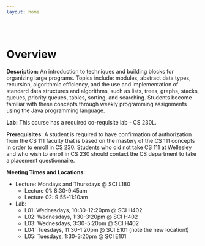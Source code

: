 ```yaml
---
layout: home
---
```



<br/>


# Overview

**Description:** An introduction to techniques and building blocks for organizing large programs. Topics include: modules, abstract data types, recursion, algorithmic efficiency, and the use and implementation of standard data structures and algorithms, such as lists, trees, graphs, stacks, queues, priority queues, tables, sorting, and searching. Students become familiar with these concepts through weekly programming assignments using the Java programming language. 

**Lab:** This course has a required co-requisite lab - CS 230L.

**Prerequisites:** A student is required to have confirmation of authorization from the CS 111 faculty that is based on the mastery of the CS 111 concepts in order to enroll in CS 230. Students who did not take CS 111 at Wellesley and who wish to enroll in CS 230 should contact the CS department to take a placement questionnaire.

**Meeting Times and Locations:**
* Lecture: Mondays and Thursdays @ SCI L180
  * Lecture 01: 8:30-9:45am
  * Lecture 02: 9:55-11:10am
* Lab:
  * L01: Wednesdays, 10:30-12:20pm @ SCI H402
  * L02: Wednesdays, 1:30-3:20pm @ SCI H402
  * L03: Wednesdays, 3:30-5:20pm @ SCI H402
  * L04: Tuesdays, 11:30-1:20pm @ SCI E101 (note the new location!)
  * L05: Tuesdays, 1:30-3:20pm @ SCI E101 

<br/>


